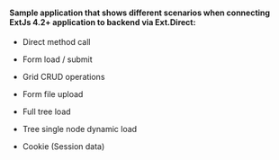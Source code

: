 #### Sample application that shows different scenarios when connecting ExtJs 4.2+ application to backend via Ext.Direct:

  * Direct method call
  
  * Form load / submit

  * Grid CRUD operations

  * Form file upload

  * Full tree load

  * Tree single node dynamic load

  * Cookie (Session data)